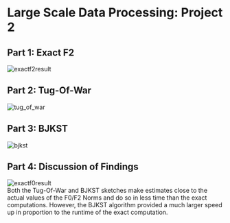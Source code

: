 # Large Scale Data Processing: Project 2
## Part 1: Exact F2
![exactf2result](https://user-images.githubusercontent.com/43038510/113490960-6fb66c00-949b-11eb-8ddf-cb9ae3bc028a.PNG)
## Part 2: Tug-Of-War
![tug_of_war](https://user-images.githubusercontent.com/43038510/113490974-7fce4b80-949b-11eb-87fd-348e52153e4a.PNG)
## Part 3: BJKST
![bjkst](https://user-images.githubusercontent.com/43038510/113490971-7b099780-949b-11eb-8f79-508a3f7c4877.PNG)
## Part 4: Discussion of Findings
![exactf0result](https://user-images.githubusercontent.com/43038510/113490968-77761080-949b-11eb-8477-7a4f4070b042.PNG)  
Both the Tug-Of-War and BJKST sketches make estimates close to the actual values of the F0/F2 Norms and do so in less time than the exact computations. However, the BJKST algorithm provided a much larger speed up in proportion to the runtime of the exact computation. 
